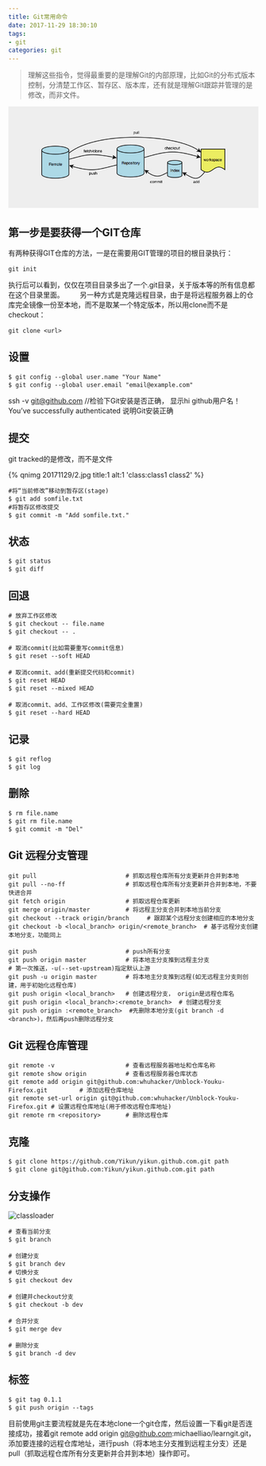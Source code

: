```yaml
---
title: Git常用命令
date: 2017-11-29 18:30:10
tags: 
- git
categories: git
---
```


> 理解这些指令，觉得最重要的是理解Git的内部原理，比如Git的分布式版本控制，分清楚工作区、暂存区、版本库，还有就是理解Git跟踪并管理的是修改，而非文件。

![classloader](https://raw.githubusercontent.com/kevincefang/hexo_blog/master/static/images/20171129/1.jpg)

## 第一步是要获得一个GIT仓库

有两种获得GIT仓库的方法，一是在需要用GIT管理的项目的根目录执行：

```
git init
```

执行后可以看到，仅仅在项目目录多出了一个.git目录，关于版本等的所有信息都在这个目录里面。
　　另一种方式是克隆远程目录，由于是将远程服务器上的仓库完全镜像一份至本地，而不是取某一个特定版本，所以用clone而不是checkout：

```
git clone <url>
```

## 设置

```
$ git config --global user.name "Your Name"
$ git config --global user.email "email@example.com"
```

ssh -v git@github.com //检验下Git安装是否正确，
显示hi github用户名！You’ve successfully authenticated 说明Git安装正确

## 提交

git tracked的是修改，而不是文件

{% qnimg 20171129/2.jpg title:1 alt:1 'class:class1 class2' %}

```Shell
#将“当前修改”移动到暂存区(stage)
$ git add somfile.txt
#将暂存区修改提交
$ git commit -m "Add somfile.txt."
```

## 状态

```shell
$ git status
$ git diff
```

## 回退

```shell
# 放弃工作区修改
$ git checkout -- file.name
$ git checkout -- .

# 取消commit(比如需要重写commit信息)
$ git reset --soft HEAD

# 取消commit、add(重新提交代码和commit)
$ git reset HEAD
$ git reset --mixed HEAD

# 取消commit、add、工作区修改(需要完全重置)
$ git reset --hard HEAD
```

## 记录

```shell
$ git reflog
$ git log
```

## 删除

```shell
$ rm file.name
$ git rm file.name
$ git commit -m "Del"
```

## Git 远程分支管理

```shell
git pull                         # 抓取远程仓库所有分支更新并合并到本地
git pull --no-ff                 # 抓取远程仓库所有分支更新并合并到本地，不要快进合并
git fetch origin                 # 抓取远程仓库更新
git merge origin/master          # 将远程主分支合并到本地当前分支
git checkout --track origin/branch     # 跟踪某个远程分支创建相应的本地分支
git checkout -b <local_branch> origin/<remote_branch>  # 基于远程分支创建本地分支，功能同上
 
git push                         # push所有分支
git push origin master           # 将本地主分支推到远程主分支
# 第一次推送，-u(--set-upstream)指定默认上游
git push -u origin master        # 将本地主分支推到远程(如无远程主分支则创建，用于初始化远程仓库)
git push origin <local_branch>   # 创建远程分支， origin是远程仓库名
git push origin <local_branch>:<remote_branch>  # 创建远程分支
git push origin :<remote_branch>  #先删除本地分支(git branch -d <branch>)，然后再push删除远程分支
```

## Git 远程仓库管理

```shell
git remote -v                    # 查看远程服务器地址和仓库名称
git remote show origin           # 查看远程服务器仓库状态
git remote add origin git@github.com:whuhacker/Unblock-Youku-Firefox.git         # 添加远程仓库地址
git remote set-url origin git@github.com:whuhacker/Unblock-Youku-Firefox.git # 设置远程仓库地址(用于修改远程仓库地址)
git remote rm <repository>       # 删除远程仓库
```

## 克隆

```shell
$ git clone https://github.com/Yikun/yikun.github.com.git path
$ git clone git@github.com:Yikun/yikun.github.com.git path
```

## 分支操作

![classloader](http://p066mj5r9.bkt.clouddn.com/static/images/20171129/3.png)

```shell
# 查看当前分支
$ git branch

# 创建分支
$ git branch dev
# 切换分支
$ git checkout dev

# 创建并checkout分支
$ git checkout -b dev

# 合并分支
$ git merge dev

# 删除分支
$ git branch -d dev
```

## 标签

```shell
$ git tag 0.1.1
$ git push origin --tags
```

目前使用git主要流程就是先在本地clone一个git仓库，然后设置一下看git是否连接成功，接着git remote add origin git@github.com:michaelliao/learngit.git，添加要连接的远程仓库地址，进行push（将本地主分支推到远程主分支）还是pull（抓取远程仓库所有分支更新并合并到本地）操作即可。